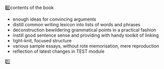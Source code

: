 

0️⃣contents of the book

- enough ideas for convincing arguments 
- distill common writing lexicon into lists of words and phrases
- deconstruction bewildering grammatical points in a practical fashion
- instill good sentence sense and providing with handy toolkit of linking 
- tight-knit, focused structure
- various sample essays, without rote memorisation, mere reproduction
- reflection of latest changes in TEST module

:one: